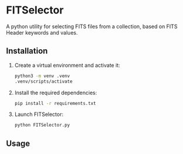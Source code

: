 # FITSelector
A python utility for selecting FITS files from a collection, based on FITS Header keywords and values.

## Installation

1. Create a virtual environment and activate it:

   ```bash
   python3 -m venv .venv
   .venv/scripts/activate
   ```

2. Install the required dependencies:

   ```bash
   pip install -r requirements.txt
   ```

3. Launch FITSelector:

   ```bash
   python FITSelector.py
   ```

## Usage

